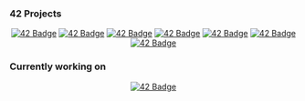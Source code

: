 ### 42 Projects
<div align="center">

  
<a href="https://github.com/0x2Anessie/42-Libft">![42 Badge](https://github.com/byaliego/42-project-badges/blob/main/badges/libfte.png)</a>
<a href="https://github.com/0x2Anessie/42-GetNextLine">![42 Badge](https://github.com/byaliego/42-project-badges/blob/main/badges/get_next_linee.png)</a>
<a href="https://github.com/0x2Anessie/42-ftPrintf">![42 Badge](https://github.com/byaliego/42-project-badges/blob/main/badges/ft_printfe.png)</a>
<a href="https://github.com/0x2Anessie/42-Born2BeRoot">![42 Badge](https://github.com/byaliego/42-project-badges/blob/main/badges/born2beroote.png)</a>
<a href="https://github.com/0x2Anessie/42-MiniTalk">![42 Badge](https://github.com/byaliego/42-project-badges/blob/main/badges/minitalke.png)</a>
<a href="https://github.com/0x2Anessie/42-PushSwap">![42 Badge](https://github.com/byaliego/42-project-badges/blob/main/badges/push_swape.png)</a>
<a href="https://github.com/0x2Anessie/42-SoLong">![42 Badge](https://github.com/byaliego/42-project-badges/blob/main/badges/so_longe.png)</a>

  
</div>

### Currently working on
<div align="center">
  
<a href="https://github.com/0x2Anessie/42-SoLong">![42 Badge](https://github.com/byaliego/42-project-badges/blob/main/badges/minishelle.png)</a>
